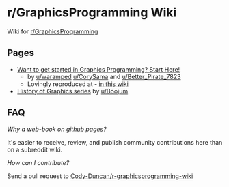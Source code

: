 # r/GraphicsProgramming Wiki

Wiki for [r/GraphicsProgramming](https://www.reddit.com/r/GraphicsProgramming/)

## Pages

- [Want to get started in Graphics Programming? Start Here!](https://www.reddit.com/r/GraphicsProgramming/comments/1hry6wx/want_to_get_started_in_graphics_programming_start/) 
  - by [u/waramped](https://www.reddit.com/user/waramped/)  [u/CorySama](https://www.reddit.com/user/CorySama/) and [u/Better_Pirate_7823](https://www.reddit.com/user/Better_Pirate_7823/)
  - Lovingly reproduced at - [in this wiki](./start_here.md)
- [History of Graphics series](./history_of_graphics.md) by [u/Boojum](https://www.reddit.com/user/Boojum/)

## FAQ

*Why a web-book on github pages?*

It's easier to receive, review, and publish community contributions here than on a subreddit wiki.

*How can I contribute?*

Send a pull request to [Cody-Duncan/r-graphicsprogramming-wiki](https://github.com/Cody-Duncan/r-graphicsprogramming-wiki)

